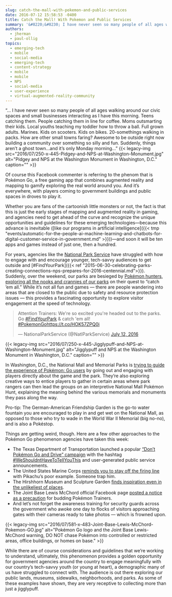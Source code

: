 ```yaml
---
slug: catch-the-mall-with-pokemon-and-public-services
date: 2016-07-12 15:58:53 -0400
title: Catch the Mall! With Pokemon and Public Services
summary: '&#8220;&#8230; I have never seen so many people of all ages walking around our civic spaces and small businesses interacting as I have this morning. Teens catching them. People catching them in line for coffee. Moms outsmarting their kids. Local youths teaching my toddler how to throw a ball. Full grown adults. Marines. Kids on'
authors:
  - jherman
  - paul-ollig
topics:
  - emerging-tech
  - mobile
  - social-media
  - emerging-tech
  - content-strategy
  - mobile
  - mobile
  - NPS
  - social-media
  - user-experience
  - virtual-augmented-reality-community
---
```


&#8220;&#8230; I have never seen so many people of all ages walking around our civic spaces and small businesses interacting as I have this morning. Teens catching them. People catching them in line for coffee. Moms outsmarting their kids. Local youths teaching my toddler how to throw a ball. Full grown adults. Marines. Kids on scooters. Kids on bikes. 20-somethings walking in packs. How are other small towns faring? Awesome to be outside right now building a community over something so silly and fun. Suddenly, things aren&#8217;t a ghost town&#8230;and it&#8217;s only Monday morning…&#8221; {{< legacy-img src="2016/07/250-x-445-Pidgey-and-NPS-at-Washington-Monument.jpg" alt="Pidgey and NPS at the Washington Monument in Washington, D.C." caption="" >}}

Of course this Facebook commenter is referring to the phenom that is Pokémon Go, a free gaming app that combines augmented reality and mapping to gamify exploring the real world around you. And it’s everywhere, with players coming to government buildings and public spaces in droves to play it.

Whether you are fans of the cartoonish little monsters or not, the fact is that this is just the early stages of mapping and augmented reality in gaming, and agencies need to get ahead of the curve and recognize the unique opportunities and guidelines for these emerging technologies—because this advance is inevitable ([like our programs in artificial intelligence]({{< tmp "events/automatic-for-the-people-ai-machine-learning-and-chatbots-for-digital-customer-service-in-government.md" >}}))—and soon it will be ten apps and games instead of just one, then a hundred.

For years, agencies like the [National Park Service](https://www.nps.gov/) have struggled with how to engage with and encourage younger, tech-savvy audiences to get outside and [#FindYourPark]({{< ref "2015-06-30-celebrating-parks-creating-connections-nps-prepares-for-2016-centennial.md">}}). Suddenly, over the weekend, our parks are besieged by [Pokémon hunters, exploring all the nooks and crannies of our parks](https://www.facebook.com/nationalparkservice/videos/10153602428786389/) on their quest to &#8220;catch &#8217;em all.&#8221; While it’s not all fun and games &#8212; there are people wandering into areas that are closed to the public due to safety and resource protection issues &#8212; this provides a fascinating opportunity to explore visitor engagement at the speed of technology.

<blockquote class="twitter-tweet" data-width="500">
  <p lang="en">
    Attention Trainers: We're so excited you're headed out to the parks. Go <a href="https://twitter.com/hashtag/FindYourPark?src=hash">#FindYourPark</a> & catch 'em all! <a href="https://twitter.com/hashtag/PokemonGo?src=hash">#PokemonGo</a><a href="https://t.co/HOK57ZPQ0i">https://t.co/HOK57ZPQ0i</a>
  </p>

  <p>
    &mdash; NationalParkService (@NatlParkService) <a href="https://twitter.com/NatlParkService/status/752949572058492928">July 12, 2016</a>
  </p>
</blockquote>

 {{< legacy-img src="2016/07/250-x-445-Jigglypuff-and-NPS-at-Washington-Monument.jpg" alt="Jigglypuff and NPS at the Washington Monument in Washington, D.C." caption="" >}}

In Washington, D.C., the National Mall and Memorial Parks is [trying to guide the experience of Pokémon: Go users](https://www.facebook.com/NationalMallNPS/?fref=nf) by going out and engaging with players directly about the game and the park. They’re also exploring creative ways to entice players to gather in certain areas where park rangers can then lead the groups on an interpretive National Mall Pokémon Hunt, explaining the meaning behind the various memorials and monuments they pass along the way.

Pro-tip: The German-American Friendship Garden is the go-to water fountain you are encouraged to play in and get wet on the National Mall, as opposed to those who try to wade in the World War II Memorial (big no-no), and is also a Pokéstop.

Things are getting weird, though. Here are a few other approaches to the Pokémon Go phenomenon agencies have taken this week:

  * The Texas Department of Transportation launched a popular [&#8220;Don’t Pokémon Go and Drive&#8221; campaign](https://www.facebook.com/TxDOT/photos/a.91310920873.115130.44520755873/10154221151180874/?type=3&theater) with the hashtag [#WeShouldntHaveToTellYouThis](https://www.facebook.com/hashtag/weshouldnthavetotellyouthis) and user-generated public service announcements.
  * The United States Marine Corps [reminds you to stay off the firing line](https://twitter.com/USMC/status/752602019341361152/photo/1) with Pikachu’s poor example. Someone trap him.
  * The Hirshhorn Museum and Sculpture Garden [finds inspiration even in the unlikeliest of places](https://twitter.com/hirshhorn/status/752884076621725696).
  * The Joint Base Lewis McChord official Facebook page [posted a notice as a precaution](https://www.facebook.com/JBLewisMcChord/photos/a.303359376198.152088.288818151198/10153490511346199/) for budding Pokémon Trainers.
  * And let’s not forget the awareness training for security guards across the government who awoke one day to flocks of visitors approaching gates with their cameras ready to take photos &#8212; which is frowned upon.

{{< legacy-img src="2016/07/581-x-483-Joint-Base-Lewis-McChord-Pokemon-GO.jpg" alt="Pokémon Go logo and the Joint Base Lewis-McChord warning, DO NOT chase Pokémon into controlled or restricted areas, office buildings, or homes on base." >}}

While there are of course considerations and guidelines that we’re working to understand, ultimately, this phenomenon provides a golden opportunity for government agencies around the country to engage meaningfully with our country’s tech-savvy youth (or young at heart), a demographic many of us have struggled to connect with. The audience is out there exploring our public lands, museums, sidewalks, neighborhoods, and parks. As some of these examples have shown, they are very receptive to collecting more than just a jigglypuff.
